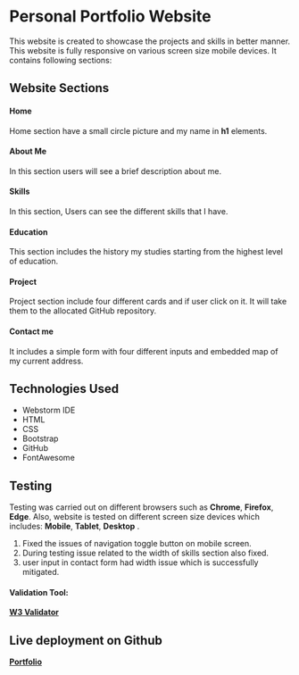 # Personal Portfolio Website
This website is created to showcase the projects
and skills in better manner. This website is fully responsive on various
screen size mobile devices. It contains following sections: 

## **Website Sections**
#### Home
Home section have a small circle picture and my name in **h1** elements. 
#### About Me
In this section users will see a brief description about me.
#### Skills
In this section, Users can see the different skills that I have.
#### Education
This section includes the history my studies starting from  the highest level of education.
#### Project
Project section include four different cards and if user click on it.
It will take them to the allocated GitHub repository.
#### Contact me
It includes a simple form with four different inputs and embedded map of my current address.

## Technologies Used
<ul>
<li>Webstorm IDE</li>
<li>HTML</li>
<li>CSS</li>
<li>Bootstrap</li>
<li>GitHub</li>
<li>FontAwesome</li>
</ul>


## Testing
Testing was carried out on different browsers such as 
**Chrome**, **Firefox**, **Edge**. Also, website is tested on different
screen size devices which includes: **Mobile**, **Tablet**, **Desktop** .
<ol>
<li>Fixed the issues of navigation toggle button on mobile screen.</li>
<li> During testing issue related to the width of skills section also fixed. </li>
<li> user input in contact form had width issue which is successfully mitigated.</li>
</ol>

#### Validation Tool:
**[W3 Validator](<https://validator.w3.org/>)**

## Live deployment on Github
**[Portfolio](https://sahilbanait.github.io/personal-portfolio/)**